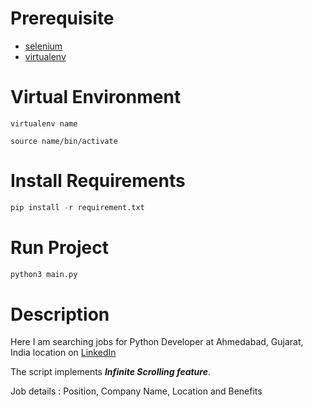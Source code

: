 # Prerequisite

- [selenium](https://pypi.org/project/selenium/)
- [virtualenv](https://pypi.org/project/virtualenv/)

# Virtual Environment

```
virtualenv name

source name/bin/activate
```

# Install Requirements

```python
pip install -r requirement.txt
```

# Run Project

```python
python3 main.py
```

# Description

Here I am searching jobs for Python Developer at Ahmedabad, Gujarat, India location on [LinkedIn](https://in.linkedin.com/jobs/search?keywords=Python%20Developer&location=Ahmedabad%2C%20Gujarat%2C%20India&geoId=104990346&trk=public_jobs_jobs-search-bar_search-submit&position=1&pageNum=0)

The script implements **_Infinite Scrolling feature_**.

Job details : Position, Company Name, Location and Benefits
